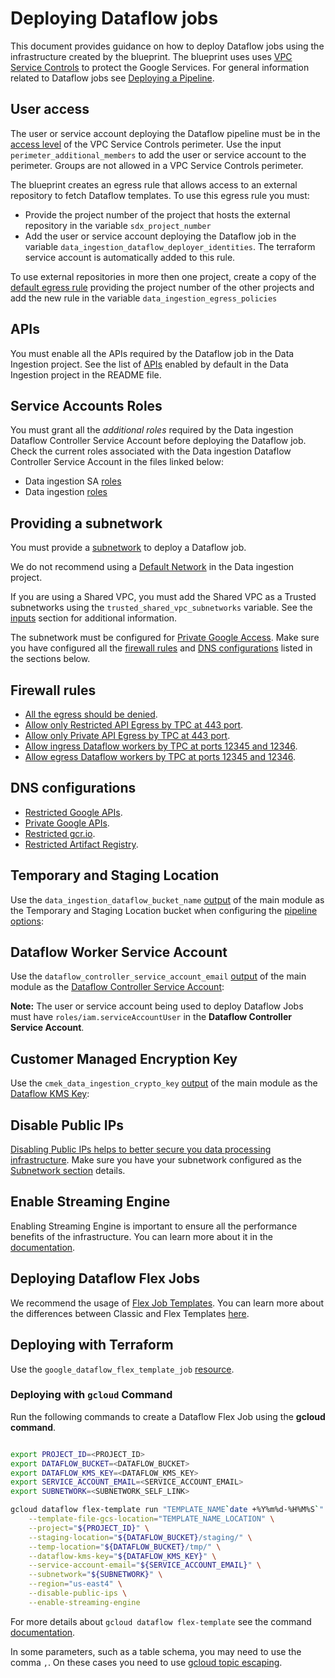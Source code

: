 # Deploying Dataflow jobs

This document provides guidance on how to deploy Dataflow jobs using the infrastructure created by the blueprint.
The blueprint uses uses [VPC Service Controls](https://cloud.google.com/vpc-service-controls/docs/service-perimeters) to protect the Google Services.
For general information related to Dataflow jobs see [Deploying a Pipeline](https://cloud.google.com/dataflow/docs/guides/deploying-a-pipeline).

## User access

The user or service account deploying the Dataflow pipeline must be in the [access level](https://cloud.google.com/access-context-manager/docs/create-basic-access-level#members-example) of the VPC Service Controls perimeter.
Use the input `perimeter_additional_members` to add the user or service account to the perimeter. Groups are not allowed in a VPC Service Controls perimeter.

The blueprint creates an egress rule that allows access to an external repository to fetch Dataflow templates.
To use this egress rule you must:
- Provide the project number of the project that hosts the external repository in the variable `sdx_project_number`
- Add the user or service account deploying the Dataflow job in the variable `data_ingestion_dataflow_deployer_identities`. The terraform service account is automatically added to this rule.

To use external repositories in more then one project, create a copy of the [default egress rule](https://github.com/GoogleCloudPlatform/terraform-google-secured-data-warehouse-onprem-ingest/blob/621bb4bd1f1556e7341951043cda47a4877ecb8b/service_control.tf#L171-L194) providing the project number of the other projects and add the new rule in the variable `data_ingestion_egress_policies`

## APIs

You must enable all the APIs required by the Dataflow job in the Data Ingestion project.
See the list of [APIs](../README.md#apis) enabled by default in the Data Ingestion project in the README file.

## Service Accounts Roles

You must grant all the *additional roles* required by the Data ingestion Dataflow Controller Service Account before deploying the Dataflow job.
Check the current roles associated with the Data ingestion Dataflow Controller Service Account in the files linked below:

- Data ingestion SA [roles](../modules/data-ingestion-sa/main.tf)
- Data ingestion [roles](../modules/data-ingestion/iam.tf)

## Providing a subnetwork

You must provide a [subnetwork](https://cloud.google.com/dataflow/docs/guides/specifying-networks#specifying_a_network_and_a_subnetwork)
to deploy a Dataflow job.

We do not recommend using a [Default Network](https://cloud.google.com/vpc/docs/vpc#default-network) in the Data ingestion project.

If you are using a Shared VPC, you must add the Shared VPC as a Trusted subnetworks using the `trusted_shared_vpc_subnetworks` variable. See the [inputs](../README.md#inputs) section for additional information.

The subnetwork must be configured for [Private Google Access](https://cloud.google.com/vpc/docs/configure-private-google-access).
Make sure you have configured all the [firewall rules](#firewall-rules) and [DNS configurations](#dns-configurations) listed in the sections below.

## Firewall rules

- [All the egress should be denied](https://cloud.google.com/vpc-service-controls/docs/set-up-private-connectivity#configure-firewall).
- [Allow only Restricted API Egress by TPC at 443 port](https://cloud.google.com/vpc-service-controls/docs/set-up-private-connectivity#configure-firewall).
- [Allow only Private API Egress by TPC at 443 port](https://cloud.google.com/vpc-service-controls/docs/set-up-private-connectivity#configure-firewall).
- [Allow ingress Dataflow workers by TPC at ports 12345 and 12346](https://cloud.google.com/dataflow/docs/guides/routes-firewall#example_firewall_ingress_rule).
- [Allow egress Dataflow workers by TPC at ports 12345 and 12346](https://cloud.google.com/dataflow/docs/guides/routes-firewall#example_firewall_egress_rule).

## DNS configurations

- [Restricted Google APIs](https://cloud.google.com/vpc-service-controls/docs/set-up-private-connectivity#configure-routes).
- [Private Google APIs](https://cloud.google.com/vpc/docs/configure-private-google-access).
- [Restricted gcr.io](https://cloud.google.com/vpc-service-controls/docs/set-up-gke#configure-dns).
- [Restricted Artifact Registry](https://cloud.google.com/vpc-service-controls/docs/set-up-gke#configure-dns).

## Temporary and Staging Location

Use the `data_ingestion_dataflow_bucket_name` [output](../README.md#outputs) of the main module as the Temporary and Staging Location bucket when configuring the
[pipeline options](https://cloud.google.com/dataflow/docs/guides/setting-pipeline-options#setting_required_options):

## Dataflow Worker Service Account

Use the  `dataflow_controller_service_account_email` [output](../README.md#outputs) of the main module as the
[Dataflow Controller Service Account](https://cloud.google.com/dataflow/docs/concepts/security-and-permissions#specifying_a_user-managed_worker_service_account):

__Note:__ The user or service account being used to deploy Dataflow Jobs must have `roles/iam.serviceAccountUser` in the **Dataflow Controller Service Account**.

## Customer Managed Encryption Key

Use the `cmek_data_ingestion_crypto_key` [output](../README.md#outputs) of the main module as the [Dataflow KMS Key](https://cloud.google.com/dataflow/docs/guides/customer-managed-encryption-keys):

## Disable Public IPs

[Disabling Public IPs helps to better secure you data processing infrastructure](https://cloud.google.com/dataflow/docs/guides/routes-firewall#turn_off_external_ip_address).
Make sure you have your subnetwork configured as the [Subnetwork section](#subnetwork) details.

## Enable Streaming Engine

Enabling Streaming Engine is important to ensure all the performance benefits of the infrastructure. You can learn more about it in the [documentation](https://cloud.google.com/dataflow/docs/guides/deploying-a-pipeline#streaming-engine).

## Deploying Dataflow Flex Jobs

We recommend the usage of [Flex Job Templates](https://cloud.google.com/dataflow/docs/guides/templates/using-flex-templates).
You can learn more about the differences between Classic and Flex Templates [here](https://cloud.google.com/dataflow/docs/concepts/dataflow-templates#evaluating-which-template-type-to-use).

## Deploying with Terraform

Use the `google_dataflow_flex_template_job` [resource](https://registry.terraform.io/providers/hashicorp/google/latest/docs/resources/dataflow_flex_template_job.html).

### Deploying with `gcloud` Command

Run the following commands to create a Dataflow Flex Job using the **gcloud command**.

```sh

export PROJECT_ID=<PROJECT_ID>
export DATAFLOW_BUCKET=<DATAFLOW_BUCKET>
export DATAFLOW_KMS_KEY=<DATAFLOW_KMS_KEY>
export SERVICE_ACCOUNT_EMAIL=<SERVICE_ACCOUNT_EMAIL>
export SUBNETWORK=<SUBNETWORK_SELF_LINK>

gcloud dataflow flex-template run "TEMPLATE_NAME`date +%Y%m%d-%H%M%S`" \
    --template-file-gcs-location="TEMPLATE_NAME_LOCATION" \
    --project="${PROJECT_ID}" \
    --staging-location="${DATAFLOW_BUCKET}/staging/" \
    --temp-location="${DATAFLOW_BUCKET}/tmp/" \
    --dataflow-kms-key="${DATAFLOW_KMS_KEY}" \
    --service-account-email="${SERVICE_ACCOUNT_EMAIL}" \
    --subnetwork="${SUBNETWORK}" \
    --region="us-east4" \
    --disable-public-ips \
    --enable-streaming-engine

```

For more details about `gcloud dataflow flex-template` see the command [documentation](https://cloud.google.com/sdk/gcloud/reference/dataflow/flex-template/run).

In some parameters, such as a table schema, you may need to use the comma `,`. On these cases you need to use [gcloud topic escaping](https://cloud.google.com/sdk/gcloud/reference/topic/escaping).

